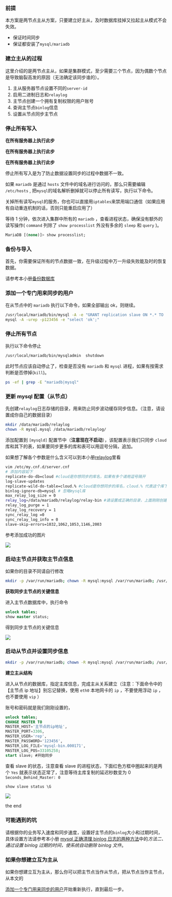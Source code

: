 ### 前提

本方案是两节点主从方案，只要建立好主从，及时数据库挂掉又拉起主从模式不会失效。

- 保证时间同步
- 保证都安装了`mysql/mariadb`

### 建立主从的过程

这里介绍的是两节点主从，如果是集群模式，至少需要三个节点，因为偶数个节点是导致脑裂高发的原因（无法确定该同步谁的）。

1. 主从服务器节点设置不同的`server-id`
2. 启用二进制日志和`relaylog`
3. 主节点创建一个拥有复制权限的用户账号
4. 查询主节点`binlog`信息
5. 设置从节点同步主节点

### 停止所有写入

**在所有服务器上执行此步**

**在所有服务器上执行此步**

**在所有服务器上执行此步**

停止所有写入是为了防止数据设置同步的过程中数据不一致。

如果 `mariadb` 是通过 `hosts` 文件中的域名进行访问的，那么只需要编辑 `/etc/hosts` , 把`mysql`的域名解析删掉就可以停止所有读写，执行以下命令。

关掉所有读写`mysql`的服务，你也可以直接用`iptables`来禁用端口通信（如果应用有自动重连机制的话，否则只能重启应用了）

等待 1 分钟，依次进入集群中所有的 `mariadb` ，查看进程状态，确保没有额外的读写操作( `command` 列除了 `show processlist` 外没有多余的 `sleep` 和 `query` )。

```sql
MariaDB [(none)]> show processlist;
```

### 备份与导入

首先，你需要保证所有的节点数据一致，在升级过程中万一升级失败能及时的恢复数据。

请参考本小册[备份数据库](https://www.kancloud.cn/coding3min/playdb/1760472)

### 添加一个专门用来同步的用户

在从节点中的 `mariadb` 执行以下命令，如果全部输出 ok，则继续。

```BASH
/usr/local/mariadb/bin/mysql -A -e "GRANT replication slave ON *.* TO 'rep'@'%' IDENTIFIED BY '123456'; flush privileges;"
mysql -A -urep -p123456 -e "select 'ok';"
```

### 停止所有节点

执行以下命令停止

```BASH
/usr/local/mariadb/bin/mysqladmin  shutdown
```

此时节点应该自动停止了，检查是否没有 `mariadb` 和 `mysql` 进程，如果有按需求判断是否停掉(`kill`)。

```BASH
ps -ef | grep -E "mariadb|mysql"
```

### 更新 mysql 配置（从节点）

先创建`relaylog`日志存储的目录，用来防止同步波动缓存同步信息。（注意，请设置成你自己的数据目录）

```BASH
mkdir /data/mariadb/relaylog
chown -R mysql.mysql /data/mariadb/relaylog/
```

添加配置到 `[mysqld]` 配置节中（**注意现在不启动**），该配置表示我们只同步 `cloud` 库和其下的表，如果要同步更多的库和表可以用逗号分隔，追加。

如果想了解各个参数是什么含义可以到本小册[relaylog](https://www.kancloud.cn/coding3min/playdb/1760394)里看

```BASH
vim /etc/my.cnf.d/server.cnf
# 添加内容如下
replicate-do-db=cloud #cloud是你想同步的库名，如果有多个请用逗号隔开
log-slave-updates
replicate-wild-do-table=cloud.% #cloud是你想同步的库名，cloud.% 代表这个库下面的所有表，如果有多个请用逗号隔开
binlog-ignore-db=mysql # 忽略mysql库
max_relay_log_size = 0
relay_log=/data/mariadb/relaylog/relay-bin #请设置成正确的目录，上面刚刚创建的那个，最后的relay-bin是文件前缀
relay_log_purge = 1
relay_log_recovery = 1
sync_relay_log =0
sync_relay_log_info = 0
slave-skip-errors=1032,1062,1053,1146,2003
```

参考添加成功的图片

![](https://coding3min.oss-accelerate.aliyuncs.com/2020/06/10/hKADxe1630.png)

### 启动主节点并获取主节点信息

如果你的目录不同请自行修改

```BASH
mkdir -p /var/run/mariadb; chown -R mysql:mysql /var/run/mariadb; /usr/local/mariadb/bin/mysqld_safe --datadir=/data/mariadb/data --pid-file=/var/run/mariadb/mariadb.pid  > /dev/null 2>&1  &
```

**获取同步主节点的关键信息**

进入主节点数据库中，执行命令

```sql
unlock tables;
show master status;
```

得到同步主节点的关键信息

![](https://coding3min.oss-accelerate.aliyuncs.com/2020/06/04/yilSlx1718.png)

### 启动从节点并设置同步信息

```BASH
mkdir -p /var/run/mariadb; chown -R mysql:mysql /var/run/mariadb; /usr/local/mariadb/bin/mysqld_safe --datadir=/data/mariadb/data --pid-file=/var/run/mariadb/mariadb.pid  > /dev/null 2>&1  &
```

**建立主从结构**

进入从节点的数据库，指定主库信息，完成主从关系建立（注意：下面命令中的【主节点 ip 地址】别忘记替换，使用 `eth0` 本地网卡的 `ip` ，不要使用浮动 `ip` ，也不要使用 `vip` ）

账号和密码就是我们刚刚设置的，

```sql
unlock tables;
CHANGE MASTER TO
MASTER_HOST='主节点的ip地址',
MASTER_PORT=3306,
MASTER_USER='rep',
MASTER_PASSWORD='123456',
MASTER_LOG_FILE='mysql-bin.000171',
MASTER_LOG_POS=33105258;
start slave; #开始同步
```

查看 slave 的状态，注意查看 slave 的进程状态，下面红色方框中圈起来的是两个 `Yes` 就表示状态正常了，注意等待主库复制的延迟秒数变为 0 `Seconds_Behind_Master: 0`

```sql
show slave status \G
```

![](https://coding3min.oss-accelerate.aliyuncs.com/2020/06/04/K12msW1736.png)

the end

### 可能遇到的坑

请根据你的业务写入速度和同步速度，设置好主节点的`binlog`大小和过期时间，具体设置方法请参考本小册
[mysql 正确清理 binlog 日志的两种方法](https://www.kancloud.cn/coding3min/playdb/1760397)中的*方法二、通过设置 binlog 过期的时间，使系统自动删除 binlog 文件*。

### 如果你想建立互为主从

如果你想建立互为主从，那么你可以把主节点当作从节点，把从节点当作主节点，从本文的

[添加一个专门用来同步的用户](#添加一个专门用来同步的用户)开始重新执行，直到最后一步。
